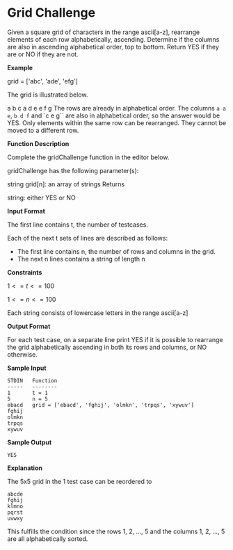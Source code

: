 # Grid Challenge

Given a square grid of characters in the range ascii[a-z], rearrange elements of each row alphabetically, ascending. Determine if the columns are also in ascending alphabetical order, top to bottom. Return YES if they are or NO if they are not.

**Example**

grid = ['abc', 'ade', 'efg']

The grid is illustrated below.

a b c
a d e
e f g
The rows are already in alphabetical order. The columns `a a e`, `b d f` and `c e g`` are also in alphabetical order, so the answer would be YES. Only elements within the same row can be rearranged. They cannot be moved to a different row.

**Function Description**

Complete the gridChallenge function in the editor below.

gridChallenge has the following parameter(s):

string grid[n]: an array of strings
Returns

string: either YES or NO

**Input Format**

The first line contains t, the number of testcases.

Each of the next t sets of lines are described as follows:
- The first line contains n, the number of rows and columns in the grid.
- The next n lines contains a string of length n

**Constraints**

$1 <= t <= 100$

$1 <= n <= 100$

Each string consists of lowercase letters in the range ascii[a-z]

**Output Format**

For each test case, on a separate line print YES if it is possible to rearrange the grid alphabetically ascending in both its rows and columns, or NO otherwise.

**Sample Input**

```
STDIN   Function
-----   --------
1       t = 1
5       n = 5
ebacd   grid = ['ebacd', 'fghij', 'olmkn', 'trpqs', 'xywuv']
fghij
olmkn
trpqs
xywuv
```

**Sample Output**

```
YES
```

**Explanation**

The 5x5 grid in the 1 test case can be reordered to

```
abcde
fghij
klmno
pqrst
uvwxy
```

This fulfills the condition since the rows 1, 2, ..., 5 and the columns 1, 2, ..., 5 are all alphabetically sorted.
